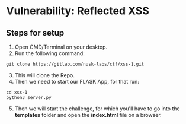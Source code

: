 # Vulnerability: Reflected XSS



## Steps for setup

1. Open CMD/Terminal on your desktop.
2. Run the following command: 
```
git clone https://gitlab.com/nusk-labs/ctf/xss-1.git
```
3. This will clone the Repo.
4. Then we need to start our FLASK App, for that run:
```
cd xss-1
python3 server.py
```
5. Then we will start the challenge, for which you'll have to go into the **templates** folder and open the **index.html** file on a browser.
